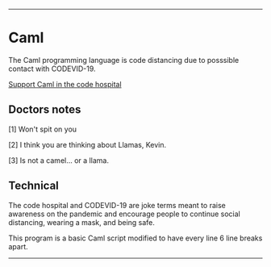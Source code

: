 
***

# Caml

The Caml programming language is code distancing due to posssible contact with CODEVID-19.

[Support Caml in the code hospital](https://github.com/seanpm2001/Code-distancing/discussions/64)

## Doctors notes

[1] Won't spit on you

[2] I think you are thinking about Llamas, Kevin.

[3] Is not a camel... or a llama.

## Technical

The code hospital and CODEVID-19 are joke terms meant to raise awareness on the pandemic and encourage people to continue social distancing, wearing a mask, and being safe.

This program is a basic Caml script modified to have every line 6 line breaks apart.

***
